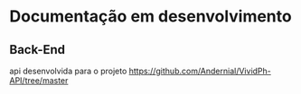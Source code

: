 # Documentação em desenvolvimento



## Back-End
api desenvolvida para o projeto https://github.com/Andernial/VividPh-API/tree/master
